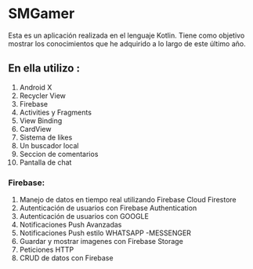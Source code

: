 # SMGamer

Esta es un aplicación realizada en el lenguaje Kotlin. Tiene como objetivo mostrar los conocimientos que he adquirido a lo largo de este último año.

## En ella utilizo :

1. Android X
2. Recycler View
3. Firebase
4. Activities y Fragments
5. View Binding
6. CardView
7. Sistema de likes
8. Un buscador local
9. Seccion de comentarios
10. Pantalla de chat

###   Firebase:
1. Manejo de datos en tiempo real utilizando Firebase Cloud Firestore
2. Autenticación de usuarios con Firebase Authentication
3. Autenticación de usuarios con GOOGLE
4. Notificaciones Push Avanzadas
5. Notificaciones Push estilo WHATSAPP -MESSENGER
6. Guardar y mostrar imagenes con Firebase Storage
7. Peticiones HTTP
8. CRUD de datos con Firebase


